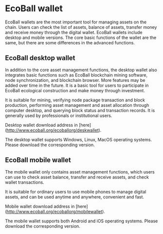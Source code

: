 # EcoBall wallet

EcoBall wallets are the most important tool for managing assets on the chain. Users can check the list of assets, balance of assets, transfer money and receive money through the digital wallet. EcoBall wallets include desktop and mobile versions. The core basic functions of the wallet are the same, but there are some differences in the advanced functions.

## EcoBall desktop wallet


In addition to the core asset management functions, the desktop wallet also integrates basic functions such as EcoBall blockchain mining software, node synchronization, and blockchain browser. More features may be added over time in the future. It is a basic tool for users to participate in EcoBall ecological construction and make money through investment.

It is suitable for mining, verifying node package transaction and block production, performing asset management and asset allocation through computer desktop, and querying block status and transaction records. It is generally used by professionals or institutional users.

Desktop wallet download address in [here] (http://www.ecoball.org/ecoballorg/deskwallet).

The desktop wallet supports Windows, Linux, MacOS operating systems. Please download the corresponding version.

## EcoBall mobile wallet


The mobile wallet only contains asset management functions, which users can use to check asset balance, transfer and receive assets, and check wallet transactions.

It is suitable for ordinary users to use mobile phones to manage digital assets, and can be used anytime and anywhere, convenient and fast.

Mobile wallet download address in [here] (http://www.ecoball.org/ecoballorg/mobilewallet).

The mobile wallet supports both Android and iOS operating systems. Please download the corresponding version.

